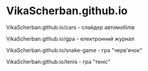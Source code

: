 # VikaScherban.github.io

VikaScherban.github.io/cars - слайдер автомобілів

VikaScherban.github.io/gpa - електронний журнал

VikaScherban.github.io/snake-game - гра "черв'ячок"

VikaScherban.github.io/tenis - гра "теніс"
